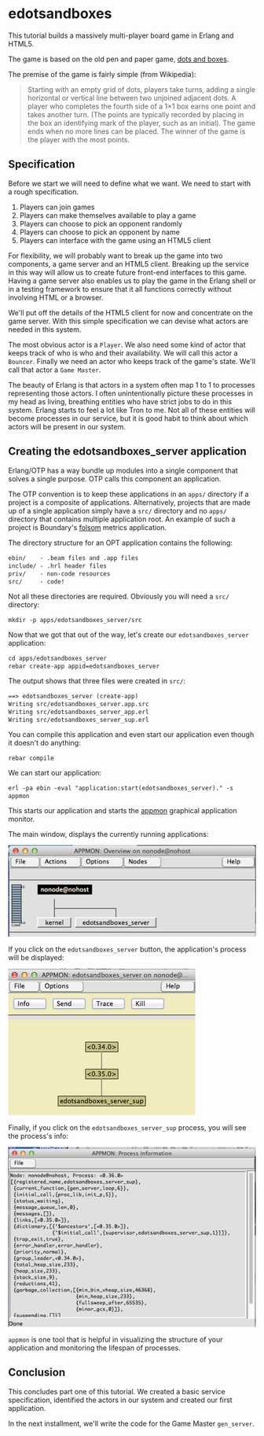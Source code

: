 # edotsandboxes

This tutorial builds a massively multi-player board game in Erlang and
HTML5.

The game is based on the old pen and paper game, [dots and
boxes](http://en.wikipedia.org/wiki/Dots_and_Boxes).

The premise of the game is fairly simple (from Wikipedia):

> Starting with an empty grid of dots, players take turns, adding a
> single horizontal or vertical line between two unjoined adjacent
> dots. A player who completes the fourth side of a 1×1 box earns one
> point and takes another turn. (The points are typically recorded by
> placing in the box an identifying mark of the player, such as an
> initial). The game ends when no more lines can be placed. The winner
> of the game is the player with the most points.

## Specification

Before we start we will need to define what we want.  We need to start with
a rough specification.

 1. Players can join games
 2. Players can make themselves available to play a game
 2. Players can choose to pick an opponent randomly
 3. Players can choose to pick an opponent by name
 4. Players can interface with the game using an HTML5 client

For flexibility, we will probably want to break up the game into two 
components, a game server and an HTML5 client.  Breaking up the
service in this way will allow us to create future front-end interfaces
to this game.  Having a game server also enables us to play the game
in the Erlang shell or in a testing framework to ensure that it all
functions correctly without involving HTML or a browser.

We'll put off the details of the HTML5 client for now and concentrate
on the game server. With this simple specification we can devise
what actors are needed in this system.

The most obvious actor is a `Player`.  We also need some kind of actor
that keeps track of who is who and their availability.  We will call
this actor a `Bouncer`. Finally we need an actor who keeps track of
the game's state.  We'll call that actor a `Game Master`.

The beauty of Erlang is that actors in a system often map 1 to 1 to
processes representing those actors.  I often unintentionally picture
these processes in my head as living, breathing entities who have
strict jobs to do in this system.  Erlang starts to feel a lot like
Tron to me.  Not all of these entities will become processes in our
service, but it is good habit to think about which actors will be present in
our system.

## Creating the edotsandboxes_server application

Erlang/OTP has a way bundle up modules into a single component that
solves a single purpose.  OTP calls this component an application.

The OTP convention is to keep these applications in an `apps/`
directory if a project is a composite of applications. Alternatively,
projects that are made up of a single application simply have a `src/`
directory and no `apps/` directory that contains multiple application
root.  An example of such a project is Boundary's
[folsom](https://github.com/boundary/folsom) metrics application.

The directory structure for an OPT application contains the following:

    ebin/    - .beam files and .app files
    include/ - .hrl header files
    priv/    - non-code resources
    src/     - code!

Not all these directories are required.  Obviously you will need a
`src/` directory:

    mkdir -p apps/edotsandboxes_server/src

Now that we got that out of the way, let's create our
`edotsandboxes_server` application:

    cd apps/edotsandboxes_server
    rebar create-app appid=edotsandboxes_server

The output shows that three files were created in `src/`:

    ==> edotsandboxes_server (create-app)
    Writing src/edotsandboxes_server.app.src
    Writing src/edotsandboxes_server_app.erl
    Writing src/edotsandboxes_server_sup.erl

You can compile this application and even start our application even
though it doesn't do anything:

    rebar compile

We can start our application:

    erl -pa ebin -eval "application:start(edotsandboxes_server)." -s appmon

This starts our application and starts the
[appmon](http://www.erlang.org/doc/man/appmon.html) graphical application
monitor.  

The main window, displays the currently running applications:

![appmon main window](./static/appmon-mainwindow.png)

If you click on the `edotsandboxes_server` button, the application's process
will be displayed:

![appmon app window](static/appmon-appwindow.png)

Finally, if you click on the `edotsandboxes_server_sup` process, you
will see the process's info:

![appmon process info](static/appmon-procwindow.png)

`appmon` is one tool that is helpful in visualizing the structure of
your application and monitoring the lifespan of processes.

## Conclusion

This concludes part one of this tutorial.  We created a basic service
specification, identified the actors in our system and created our
first application.

In the next installment, we'll write the code for the Game Master
`gen_server`.

